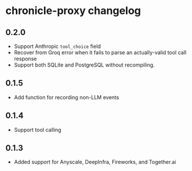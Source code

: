 # chronicle-proxy changelog

## 0.2.0

- Support Anthropic `tool_choice` field
- Recover from Groq error when it fails to parse an actually-valid tool call response
- Support both SQLite and PostgreSQL without recompiling.

## 0.1.5

- Add function for recording non-LLM events

## 0.1.4

- Support tool calling

## 0.1.3

- Added support for Anyscale, DeepInfra, Fireworks, and Together.ai
